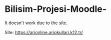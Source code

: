 # Bilisim-Projesi-Moodle-

It doesn't work due to the site.

Site: https://arionline.ariokullari.k12.tr/
